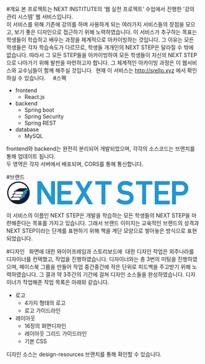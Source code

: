 #개요 
본 프로젝트는 NEXT INSTITUTE의 ‘웹 실전 프로젝트’ 수업에서 진행한 '강의 관리 시스템’ 웹 서비스입니다.  
이 서비스를 위해 기존에 강의를 하며 사용하게 되는 여러가지 서비스들의 장점을 모으고, 보기 좋은 디자인으로 접근하기 위해 노력하였습니다. 이 서비스가 추구하는 목표는 학생들이 학습하고 배우는 과정을 체계적으로 아카이빙하는 것입니다. 그 이유는 모든 학생들은 각자 학습속도가 다르므로, 학생들 개개인의 NEXT STEP은 달라질 수 밖에 없습니다. 따라서 그 모든 STEP들을 아카이빙하여 모든 학생들이 자신의 NEXT STEP으로 나아가기 위해 발판을 마련하고자 합니다. 그 체계적인 아카이빙 과정은 이 웹서비스와 교수님들이 함께 해주실 것입니다.  현재 이 서비스는 http://srello.xyz 에서 확인하실 수 있습니다.
    
#스펙  
* frontend
  * React.js
* backend 
  * Spring boot
  * Spring Security
  * Spring REST 
* database
  * MySQL

frontend와 backend는 완전히 분리되어 개발되었으며, 각각의 소스코드는 브랜치를 통해 업데이트 됩니다.  
두 영역은 각자 서버에서 배포되며, CORS를 통해 통신합니다.
  
  
  
#브랜드  
![](https://github.com/NHNNEXT/2016-REAL-NEXTSTEP/blob/design-resources/Images/logo_type01.png?raw=true)    
  
이 서비스의 이름인 NEXT STEP은 개발을 학습하는 모든 학생들의 NEXT STEP을 마련해준다는 목표를 가지고 있습니다.  그래서 브랜드 이미지는 교육적인 브랜드의 성격과 NEXT STEP이라는 단계를 표현하기 위해 책을 계단 모양으로 쌓아놓은 방식으로 표현되었습니다.  
  
  
#디자인    
화면에 대한 와이어프레임과 스토리보드에  대한 디자인 작업은 외주나라를 디자이너를 컨택했고, 작업을 진행하였습니다. 디자이너와는 총 3번의 미팅을 진행하였으며, 페이스북 그룹을 만들어 작업 중간중간에 작은 단위로 피드백을 주고받기 위해 노력하였습니다. 그 결과 약 3주간의 기간에 걸쳐 디자인 소스들을 완성하였습니다. 디자이너가 작업해준 작업 목록은 아래와 같습니다.

* 로고 
  * 4가지 형태의 로고 
  * 로고 가이드라인
* 레이아웃  
  * 16장의 화면디자인  
  * 레이아웃 그리드 가이드라인 
  * 기본 CSS  

디자인 소스는 design-resources 브랜치를 통해 확인할 수 있습니다.
